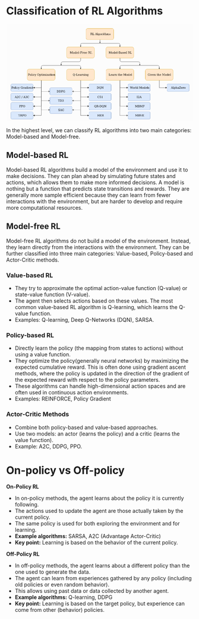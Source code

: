 # Classification of RL Algorithms
![alt text](image-6.png)

In the highest level, we can classify RL algorithms into two main categories: Model-based and Model-free.
## Model-based RL
Model-based RL algorithms build a model of the environment and use it to make decisions. They can plan ahead by simulating future states and actions, which allows them to make more informed decisions. A model is nothing but a function that predicts state transitions and rewards. They are generally more sample efficient because they can learn from fewer interactions with the environment, but are harder to develop and require more computational resources.

## Model-free RL
Model-free RL algorithms do not build a model of the environment. Instead, they learn directly from the interactions with the environment. They can be further classified into three main categories: Value-based, Policy-based and Actor-Critic methods.

### Value-based RL
- They try to approximate the optimal action-value function (Q-value) or state-value function (V-value).
- The agent then selects actions based on these values. The most common value-based RL algorithm is Q-learning, which learns the Q-value function.
- Examples: Q-learning, Deep Q-Networks (DQN), SARSA.

### Policy-based RL
- Directly learn the policy (the mapping from states to actions) without using a value function.
- They optimize the policy(generally neural networks) by maximizing the expected cumulative reward. This is often done using gradient ascent methods, where the policy is updated in the direction of the gradient of the expected reward with respect to the policy parameters.
- These algorithms can handle high-dimensional action spaces and are often used in continuous action environments. 
- Examples: REINFORCE, Policy Gradient 

### Actor-Critic Methods
- Combine both policy-based and value-based approaches.
- Use two models: an actor (learns the policy) and a critic (learns the value function).
- Example: A2C, DDPG, PPO.

# On-policy vs Off-policy
**On-Policy RL**
- In on-policy methods, the agent learns about the policy it is currently following.
- The actions used to update the agent are those actually taken by the current policy.
- The same policy is used for both exploring the environment and for learning.
- **Example algorithms:** SARSA, A2C (Advantage Actor-Critic)
- **Key point:** Learning is based on the behavior of the current policy.

**Off-Policy RL**
- In off-policy methods, the agent learns about a different policy than the one used to generate the data.
- The agent can learn from experiences gathered by any policy (including old policies or even random behavior).
- This allows using past data or data collected by another agent.
- **Example algorithms:** Q-learning, DDPG
- **Key point:** Learning is based on the target policy, but experience can come from other (behavior) policies.